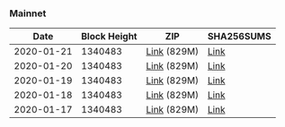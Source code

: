 ### Mainnet

|    Date    | Block Height | ZIP | SHA256SUMS |
| ---------- | ------------ | --- | ---------- |
| 2020-01-21 | 1340483 | [Link](https://s3-ap-southeast-2.amazonaws.com/ion-bootstrap/mainnet/2020-01-21/bootstrap.dat.zip) (829M) | [Link](https://s3-ap-southeast-2.amazonaws.com/ion-bootstrap/mainnet/2020-01-21/SHA256SUMS) |
| 2020-01-20 | 1340483 | [Link](https://s3-ap-southeast-2.amazonaws.com/ion-bootstrap/mainnet/2020-01-20/bootstrap.dat.zip) (829M) | [Link](https://s3-ap-southeast-2.amazonaws.com/ion-bootstrap/mainnet/2020-01-20/SHA256SUMS) |
| 2020-01-19 | 1340483 | [Link](https://s3-ap-southeast-2.amazonaws.com/ion-bootstrap/mainnet/2020-01-19/bootstrap.dat.zip) (829M) | [Link](https://s3-ap-southeast-2.amazonaws.com/ion-bootstrap/mainnet/2020-01-19/SHA256SUMS) |
| 2020-01-18 | 1340483 | [Link](https://s3-ap-southeast-2.amazonaws.com/ion-bootstrap/mainnet/2020-01-18/bootstrap.dat.zip) (829M) | [Link](https://s3-ap-southeast-2.amazonaws.com/ion-bootstrap/mainnet/2020-01-18/SHA256SUMS) |
| 2020-01-17 | 1340483 | [Link](https://s3-ap-southeast-2.amazonaws.com/ion-bootstrap/mainnet/2020-01-17/bootstrap.dat.zip) (829M) | [Link](https://s3-ap-southeast-2.amazonaws.com/ion-bootstrap/mainnet/2020-01-17/SHA256SUMS) |
